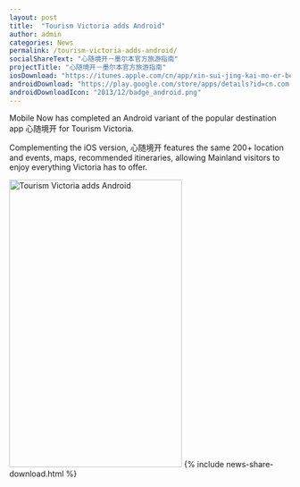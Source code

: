 ```yaml
---
layout: post
title:  "Tourism Victoria adds Android"
author: admin
categories: News
permalink: /tourism-victoria-adds-android/
socialShareText: "心随境开－墨尔本官方旅游指南"
projectTitle: "心随境开－墨尔本官方旅游指南"
iosDownload: "https://itunes.apple.com/cn/app/xin-sui-jing-kai-mo-er-ben/id715471288?l=en&amp;mt=8"
androidDownload: "https://play.google.com/store/apps/details?id=cn.com.tourismvictoria.melbourne"
androidDownloadIcon: "2013/12/badge_android.png"
---
```

Mobile Now has completed an Android variant of the popular destination app 心随境开 for Tourism Victoria.

Complementing the iOS version, 心随境开 features the same 200+ location and events, maps, recommended itineraries, allowing Mainland visitors to enjoy everything Victoria has to offer.

<img alt="Tourism Victoria adds Android" src="{{ site.prepend_assetsurl }}2014/04/Tourism-Victoria-adds-Android1-618x1030.png" width="309" height="515">
<!--more-->
{% include news-share-download.html %}
